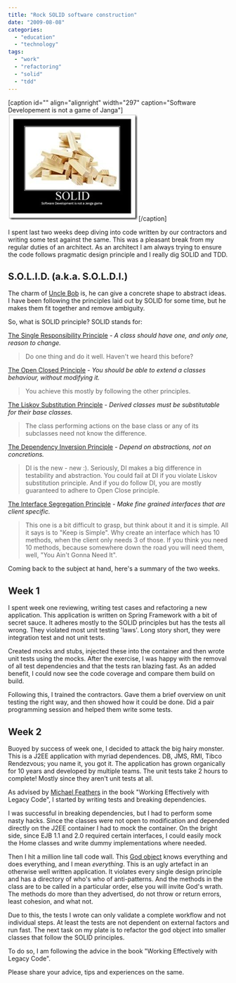 ```yaml
---
title: "Rock SOLID software construction"
date: "2009-08-08"
categories: 
  - "education"
  - "technology"
tags: 
  - "work"
  - "refactoring"
  - "solid"
  - "tdd"
---
```


\[caption id="" align="alignright" width="297" caption="Software Developement is not a game of Janga"\][![SOLID - Software Developement is not a game of Janga](images/080809_0732_RockSOLIDso1.jpg "SOLID")](http://www.lostechies.com/blogs/derickbailey/archive/2009/02/11/solid-development-principles-in-motivational-pictures.aspx)\[/caption\]

I spent last two weeks deep diving into code written by our contractors and writing some test against the same. This was a pleasant break from my regular duties of an architect. As an architect I am always trying to ensure the code follows pragmatic design principle and I really dig SOLID and TDD.

<aside>

## S.O.L.I.D. (a.k.a. S.O.L.D.I.)

The charm of [Uncle Bob](http://blog.objectmentor.com/articles/category/uncle-bobs-blatherings) is, he can give a concrete shape to abstract ideas. I have been following the principles laid out by SOLID for some time, but he makes them fit together and remove ambiguity.

So, what is SOLID principle? SOLID stands for:

[The Single Responsibility Principle](http://www.objectmentor.com/resources/articles/srp.pdf) - _A class should have one, and only one, reason to change._

> Do one thing and do it well. Haven't we heard this before?

[The Open Closed Principle](http://www.objectmentor.com/resources/articles/ocp.pdf) - _You should be able to extend a classes behaviour, without modifying it._

> You achieve this mostly by following the other principles.

[The Liskov Substitution Principle](http://www.objectmentor.com/resources/articles/lsp.pdf) - _Derived classes must be substitutable for their base classes._

> The class performing actions on the base class or any of its subclasses need not know the difference.

[The Dependency Inversion Principle](http://www.objectmentor.com/resources/articles/dip.pdf) - _Depend on abstractions, not on concretions._

> DI is the new - new :). Seriously, DI makes a big difference in testability and abstraction. You could fail at DI if you violate Liskov substitution principle. And if you do follow DI, you are mostly guaranteed to adhere to Open Close principle.

[The Interface Segregation Principle](http://www.objectmentor.com/resources/articles/isp.pdf) - _Make fine grained interfaces that are client specific._

> This one is a bit difficult to grasp, but think about it and it is simple. All it says is to "Keep is Simple". Why create an interface which has 10 methods, when the client only needs 3 of those. If you think you need 10 methods, because somewhere down the road you will need them, well, "You Ain't Gonna Need It".

</aside>

Coming back to the subject at hand, here's a summary of the two weeks.

## Week 1

I spent week one reviewing, writing test cases and refactoring a new application. This application is written on Spring Framework with a bit of secret sauce. It adheres mostly to the SOLID principles but has the tests all wrong. They violated most unit testing 'laws'. Long story short, they were integration test and not unit tests.

Created mocks and stubs, injected these into the container and then wrote unit tests using the mocks. After the exercise, I was happy with the removal of all test dependencies and that the tests ran blazing fast. As an added benefit, I could now see the code coverage and compare them build on build.

Following this, I trained the contractors. Gave them a brief overview on unit testing the right way, and then showed how it could be done. Did a pair programming session and helped them write some tests.

## Week 2

Buoyed by success of week one, I decided to attack the big hairy monster. This is a J2EE application with myriad dependences. DB, JMS, RMI, Tibco Rendezvous; you name it, you got it. The application has grown organically for 10 years and developed by multiple teams. The unit tests take 2 hours to complete! Mostly since they aren't unit tests at all.

As advised by [Michael Feathers](http://www.objectmentor.com/omTeam/feathers_m.html) in the book "Working Effectively with Legacy Code", I started by writing tests and breaking dependencies.

I was successful in breaking dependencies, but I had to perform some nasty hacks. Since the classes were not open to modification and depended directly on the J2EE container I had to mock the container. On the bright side, since EJB 1.1 and 2.0 required certain interfaces, I could easily mock the Home classes and write dummy implementations where needed.

Then I hit a million line tall code wall. This [God object](http://en.wikipedia.org/wiki/God_object) knows everything and does everything, and I mean _everything_. This is an ugly artefact in an otherwise well written application. It violates every single design principle and has a directory of who's who of anti-patterns. And the methods in the class are to be called in a particular order, else you will invite God's wrath. The methods do more than they advertised, do not throw or return errors, least cohesion, and what not.

Due to this, the tests I wrote can only validate a complete workflow and not individual steps. At least the tests are not dependent on external factors and run fast. The next task on my plate is to refactor the god object into smaller classes that follow the SOLID principles.

To do so, I am following the advice in the book "Working Effectively with Legacy Code".

Please share your advice, tips and experiences on the same.
